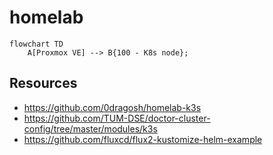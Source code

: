 # homelab

```mermaid
flowchart TD
	A[Proxmox VE] --> B{100 - K8s node};
```

## Resources

- https://github.com/0dragosh/homelab-k3s
- https://github.com/TUM-DSE/doctor-cluster-config/tree/master/modules/k3s
- https://github.com/fluxcd/flux2-kustomize-helm-example
